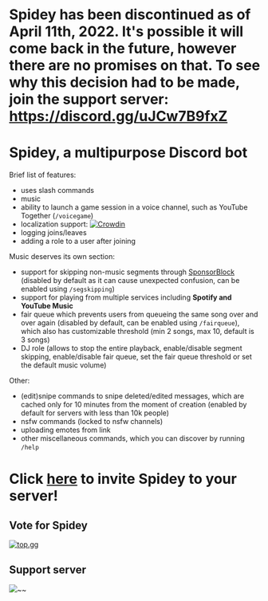 # Spidey has been discontinued as of April 11th, 2022. It's possible it will come back in the future, however there are no promises on that. To see why this decision had to be made, join the support server: https://discord.gg/uJCw7B9fxZ

# Spidey, a multipurpose Discord bot

Brief list of features:
- uses slash commands
- music
- ability to launch a game session in a voice channel, such as YouTube Together (`/voicegame`)
- localization support: [![Crowdin](https://badges.crowdin.net/spidey/localized.svg)](https://crowdin.com/project/spidey)
- logging joins/leaves
- adding a role to a user after joining

Music deserves its own section:
- support for skipping non-music segments through [SponsorBlock](https://sponsor.ajay.app) (disabled by default as it can cause unexpected confusion, can be enabled using `/segskipping`)
- support for playing from multiple services including **Spotify and YouTube Music**
- fair queue which prevents users from queueing the same song over and over again (disabled by default, can be enabled using `/fairqueue`), which also has customizable threshold (min 2 songs, max 10, default is 3 songs)
- DJ role (allows to stop the entire playback, enable/disable segment skipping, enable/disable fair queue, set the fair queue threshold or set the default music volume)

Other:
- (edit)snipe commands to snipe deleted/edited messages, which are cached only for 10 minutes from the moment of creation (enabled by default for servers with less than 10k people)
- nsfw commands (locked to nsfw channels)
- uploading emotes from link
- other miscellaneous commands, which you can discover by running `/help`

# Click [here](https://spidey.mlnr.dev) to invite Spidey to your server!

## Vote for Spidey

[![top.gg](https://top.gg/api/widget/772446532560486410.svg)](https://top.gg/bot/772446532560486410)

## Support server

[![](https://discord.com/api/guilds/772435739664973825/embed.png?style=banner2)](https://discord.gg/uJCw7B9fxZ)~~

